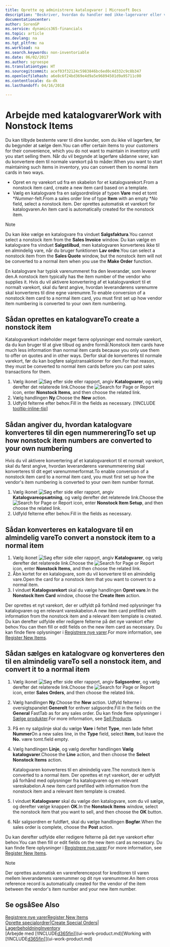 ```yaml
---
title: Oprette og administrere katalogvarer | Microsoft Docs
description: "Beskriver, hvordan du handler med ikke-lagervarer eller varer, der ikke indgår i lagerbeholdningen."
documentationcenter: 
author: SorenGP
ms.service: dynamics365-financials
ms.topic: article
ms.devlang: na
ms.tgt_pltfrm: na
ms.workload: na
ms.search.keywords: non-inventoriable
ms.date: 06/02/2017
ms.author: sgroespe
ms.translationtype: HT
ms.sourcegitcommit: acef03f32124c5983846bc6ed0c4d332c9c8b347
ms.openlocfilehash: a6e8c6f24bd369e4d9a5e96894501d9a95711c00
ms.contentlocale: da-dk
ms.lasthandoff: 04/16/2018

---
```

# <a name="work-with-nonstock-items"></a><span data-ttu-id="b07fc-103">Arbejde med katalogvarer</span><span class="sxs-lookup"><span data-stu-id="b07fc-103">Work with Nonstock Items</span></span>
<span data-ttu-id="b07fc-104">Du kan tilbyde bestemte varer til dine kunder, som du ikke vil lagerføre, før du begynder at sælge dem.</span><span class="sxs-lookup"><span data-stu-id="b07fc-104">You can offer certain items to your customers for their convenience, which you do not want to maintain in inventory until you start selling them.</span></span> <span data-ttu-id="b07fc-105">Når du vil begynde at lagerføre sådanne varer, kan du konvertere dem til normale varekort på to måder.</span><span class="sxs-lookup"><span data-stu-id="b07fc-105">When you want to start maintaining such items in inventory, you can convert them to normal item cards in two ways.</span></span>

* <span data-ttu-id="b07fc-106">Opret en ny varekort ud fra en skabelon for et katalogvarekort.</span><span class="sxs-lookup"><span data-stu-id="b07fc-106">From a nonstock item card, create a new item card based on a template.</span></span>
* <span data-ttu-id="b07fc-107">Vælg en katalogvare fra en salgsordrelinje af typen **Vare** med et tomt \**Nummer*-felt.</span><span class="sxs-lookup"><span data-stu-id="b07fc-107">From a sales order line of type **Item** with an empty \**No* field, select a nonstock item.</span></span> <span data-ttu-id="b07fc-108">Der oprettes automatisk et varekort for katalogvaren.</span><span class="sxs-lookup"><span data-stu-id="b07fc-108">An item card is automatically created for the nonstock item.</span></span>

> [!NOTE]  
>   <span data-ttu-id="b07fc-109">Du kan ikke vælge en katalogvare fra vinduet **Salgsfaktura**.</span><span class="sxs-lookup"><span data-stu-id="b07fc-109">You cannot select a nonstock item from the **Sales Invoice** window.</span></span> <span data-ttu-id="b07fc-110">Du kan vælge en katalogvare fra vinduet **Salgstilbud**, men katalogvaren konverteres ikke til en almindelig vare, når du bruger funktionen **Lav ordre**.</span><span class="sxs-lookup"><span data-stu-id="b07fc-110">You can select a nonstock item from the **Sales Quote** window, but the nonstock item will not be converted to a normal item when you use the **Make Order** function.</span></span>

<span data-ttu-id="b07fc-111">En katalogvare har typisk varenummeret fra den leverandør, som leverer den.</span><span class="sxs-lookup"><span data-stu-id="b07fc-111">A nonstock item typically has the item number of the vendor who supplies it.</span></span> <span data-ttu-id="b07fc-112">Hvis du vil aktivere konvertering af et katalogvarekort til et normalt varekort, skal du først angive, hvordan leverandørens varenumre skal konverteres til dine egne varenumre.</span><span class="sxs-lookup"><span data-stu-id="b07fc-112">To enable conversion of a nonstock item card to a normal item card, you must first set up how vendor item numbering is converted to your own item numbering.</span></span>   

## <a name="to-create-a-nonstock-item"></a><span data-ttu-id="b07fc-113">Sådan oprettes en katalogvare</span><span class="sxs-lookup"><span data-stu-id="b07fc-113">To create a nonstock item</span></span>
<span data-ttu-id="b07fc-114">Katalogvarekort indeholder meget færre oplysninger end normale varekort, da du kun bruger til at give tilbud og andre formål.</span><span class="sxs-lookup"><span data-stu-id="b07fc-114">Nonstock item cards have much less information than normal item cards because you only use them to offer on quotes and in other ways.</span></span> <span data-ttu-id="b07fc-115">Derfor skal de konverteres til normale varekort, før du kan bogføre salgstransaktioner for dem.</span><span class="sxs-lookup"><span data-stu-id="b07fc-115">For that reason, they must be converted to normal item cards before you can post sales transactions for them.</span></span>

1. <span data-ttu-id="b07fc-116">Vælg ikonet ![Søg efter side eller rapport](media/ui-search/search_small.png "Ikonet Søg efter side eller rapport"), angiv **Katalogvarer**, og vælg derefter det relaterede link.</span><span class="sxs-lookup"><span data-stu-id="b07fc-116">Choose the ![Search for Page or Report](media/ui-search/search_small.png "Search for Page or Report icon") icon, enter **Nonstock Items**, and then choose the related link.</span></span>
2. <span data-ttu-id="b07fc-117">Vælg handlingen **Ny**.</span><span class="sxs-lookup"><span data-stu-id="b07fc-117">Choose the **New** action.</span></span>
3. <span data-ttu-id="b07fc-118">Udfyld felterne efter behov.</span><span class="sxs-lookup"><span data-stu-id="b07fc-118">Fill in the fields as necessary.</span></span> [!INCLUDE [tooltip-inline-tip](includes/tooltip-inline-tip_md.md)]

## <a name="to-set-up-how-nonstock-item-numbers-are-converted-to-your-own-numbering"></a><span data-ttu-id="b07fc-119">Sådan angiver du, hvordan katalogvare konverteres til din egen nummerering</span><span class="sxs-lookup"><span data-stu-id="b07fc-119">To set up how nonstock item numbers are converted to your own numbering</span></span>
<span data-ttu-id="b07fc-120">Hvis du vil aktivere konvertering af et katalogvarekort til et normalt varekort, skal du først angive, hvordan leverandørens varenummerering skal konverteres til dit eget varenummerformat.</span><span class="sxs-lookup"><span data-stu-id="b07fc-120">To enable conversion of a nonstock item card to a normal item card, you must first set up how the vendor's item numbering is converted to your own item number format.</span></span>

1. <span data-ttu-id="b07fc-121">Vælg ikonet ![Søg efter side eller rapport](media/ui-search/search_small.png "Ikonet Søg efter side eller rapport"), angiv **Katalogvareopsætning**, og vælg derefter det relaterede link.</span><span class="sxs-lookup"><span data-stu-id="b07fc-121">Choose the ![Search for Page or Report](media/ui-search/search_small.png "Search for Page or Report icon") icon, enter **Nonstock Item Setup**, and then choose the related link.</span></span>
2. <span data-ttu-id="b07fc-122">Udfyld felterne efter behov.</span><span class="sxs-lookup"><span data-stu-id="b07fc-122">Fill in the fields as necessary.</span></span>

## <a name="to-convert-a-nonstock-item-to-a-normal-item"></a><span data-ttu-id="b07fc-123">Sådan konverteres en katalogvare til en almindelig vare</span><span class="sxs-lookup"><span data-stu-id="b07fc-123">To convert a nonstock item to a normal item</span></span>
1. <span data-ttu-id="b07fc-124">Vælg ikonet ![Søg efter side eller rapport](media/ui-search/search_small.png "Ikonet Søg efter side eller rapport"), angiv **Katalogvarer**, og vælg derefter det relaterede link.</span><span class="sxs-lookup"><span data-stu-id="b07fc-124">Choose the ![Search for Page or Report](media/ui-search/search_small.png "Search for Page or Report icon") icon, enter **Nonstock Items**, and then choose the related link.</span></span>
2. <span data-ttu-id="b07fc-125">Åbn kortet for en katalogvare, som du vil konvertere til en almindelig vare.</span><span class="sxs-lookup"><span data-stu-id="b07fc-125">Open the card for a nonstock item that you want to convert to a normal item.</span></span>
3. <span data-ttu-id="b07fc-126">I vinduet **Katalogvarekort** skal du vælge handlingen **Opret vare**.</span><span class="sxs-lookup"><span data-stu-id="b07fc-126">In the **Nonstock Item Card** window, choose the **Create Item** action.</span></span>

<span data-ttu-id="b07fc-127">Der oprettes et nyt varekort, der er udfyldt på forhånd med oplysninger fra katalogvaren og en relevant vareskabelon.</span><span class="sxs-lookup"><span data-stu-id="b07fc-127">A new item card prefilled with information from the nonstock item and a relevant item template is created.</span></span> <span data-ttu-id="b07fc-128">Du kan derefter udfylde eller redigere felterne på det nye varekort efter behov.</span><span class="sxs-lookup"><span data-stu-id="b07fc-128">You can then fill or edit fields on the new item card as necessary.</span></span> <span data-ttu-id="b07fc-129">Du kan finde flere oplysninger i [Registrere nye varer](inventory-how-register-new-items.md).</span><span class="sxs-lookup"><span data-stu-id="b07fc-129">For more information, see [Register New Items](inventory-how-register-new-items.md).</span></span>

## <a name="to-sell-a-nonstock-item-and-convert-it-to-a-normal-item"></a><span data-ttu-id="b07fc-130">Sådan sælges en katalogvare og konverteres den til en almindelig vare</span><span class="sxs-lookup"><span data-stu-id="b07fc-130">To sell a nonstock item, and convert it to a normal item</span></span>
1. <span data-ttu-id="b07fc-131">Vælg ikonet ![Søg efter side eller rapport](media/ui-search/search_small.png "Ikonet Søg efter side eller rapport"), angiv **Salgsordrer**, og vælg derefter det relaterede link.</span><span class="sxs-lookup"><span data-stu-id="b07fc-131">Choose the ![Search for Page or Report](media/ui-search/search_small.png "Search for Page or Report icon") icon, enter **Sales Orders**, and then choose the related link.</span></span>
2. <span data-ttu-id="b07fc-132">Vælg handlingen **Ny**.</span><span class="sxs-lookup"><span data-stu-id="b07fc-132">Choose the **New** action.</span></span> <span data-ttu-id="b07fc-133">Udfyld felterne i oversigtspanelet **Generelt** for enhver salgsordre.</span><span class="sxs-lookup"><span data-stu-id="b07fc-133">Fill in the fields on the **General** FastTab as for any sales order.</span></span> <span data-ttu-id="b07fc-134">Du kan finde flere oplysninger i [Sælge produkter](sales-how-sell-products.md).</span><span class="sxs-lookup"><span data-stu-id="b07fc-134">For more information, see [Sell Products](sales-how-sell-products.md).</span></span>
3. <span data-ttu-id="b07fc-135">På en ny salgslinje skal du vælge **Vare** i feltet **Type**, men lade feltet **Nummer**</span><span class="sxs-lookup"><span data-stu-id="b07fc-135">On a new sales line, in the **Type** field, select **Item**, but leave the **No.**</span></span> <span data-ttu-id="b07fc-136">være tomt.</span><span class="sxs-lookup"><span data-stu-id="b07fc-136">field empty.</span></span>
4. <span data-ttu-id="b07fc-137">Vælg handlingen **Linje**, og vælg derefter handlingen **Vælg katalogvarer**.</span><span class="sxs-lookup"><span data-stu-id="b07fc-137">Choose the **Line** action, and then choose the **Select Nonstock Items** action.</span></span>

    <span data-ttu-id="b07fc-138">Katalogvaren konverteres til en almindelig vare.</span><span class="sxs-lookup"><span data-stu-id="b07fc-138">The nonstock item is converted to a normal item.</span></span> <span data-ttu-id="b07fc-139">Der oprettes et nyt varekort, der er udfyldt på forhånd med oplysninger fra katalogvaren og en relevant vareskabelon.</span><span class="sxs-lookup"><span data-stu-id="b07fc-139">A new item card prefilled with information from the nonstock item and a relevant item template is created.</span></span>
5. <span data-ttu-id="b07fc-140">I vinduet **Katalogvarer** skal du vælge den katalogvare, som du vil sælge, og derefter vælge knappen **OK**.</span><span class="sxs-lookup"><span data-stu-id="b07fc-140">In the **Nonstock Items** window, select the nonstock item that you want to sell, and then choose the **OK** button.</span></span>
6. <span data-ttu-id="b07fc-141">Når salgsordren er fuldført, skal du vælge handlingen **Bogfør**.</span><span class="sxs-lookup"><span data-stu-id="b07fc-141">When the sales order is complete, choose the **Post** action.</span></span>

<span data-ttu-id="b07fc-142">Du kan derefter udfylde eller redigere felterne på det nye varekort efter behov.</span><span class="sxs-lookup"><span data-stu-id="b07fc-142">You can then fill or edit fields on the new item card as necessary.</span></span> <span data-ttu-id="b07fc-143">Du kan finde flere oplysninger i [Registrere nye varer](inventory-how-register-new-items.md).</span><span class="sxs-lookup"><span data-stu-id="b07fc-143">For more information, see [Register New Items](inventory-how-register-new-items.md).</span></span>

> [!NOTE]  
>   <span data-ttu-id="b07fc-144">Der oprettes automatisk en varereferencepost for kreditoren til varen mellem leverandørens varenummer og dit nye varenummer.</span><span class="sxs-lookup"><span data-stu-id="b07fc-144">An Item cross reference record is automatically created for the vendor of the item between the vendor's item number and your new item number.</span></span>

## <a name="see-also"></a><span data-ttu-id="b07fc-145">Se også</span><span class="sxs-lookup"><span data-stu-id="b07fc-145">See Also</span></span>
[<span data-ttu-id="b07fc-146">Registrere nye varer</span><span class="sxs-lookup"><span data-stu-id="b07fc-146">Register New Items</span></span>](inventory-how-register-new-items.md)  
<span data-ttu-id="b07fc-147">[Oprette specialordrer](sales-how-to-create-special-orders.md)|</span><span class="sxs-lookup"><span data-stu-id="b07fc-147">[Create Special Orders](sales-how-to-create-special-orders.md)|</span></span>  
[<span data-ttu-id="b07fc-148">Lagerbeholdning</span><span class="sxs-lookup"><span data-stu-id="b07fc-148">Inventory</span></span>](inventory-manage-inventory.md)  
<span data-ttu-id="b07fc-149">[Arbejde med [!INCLUDE[d365fin](includes/d365fin_md.md)]](ui-work-product.md)</span><span class="sxs-lookup"><span data-stu-id="b07fc-149">[Working with [!INCLUDE[d365fin](includes/d365fin_md.md)]](ui-work-product.md)</span></span>

